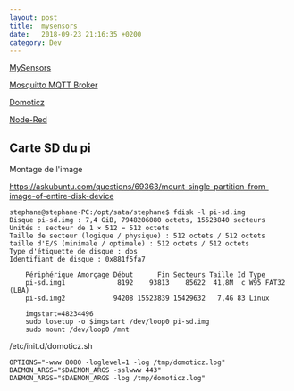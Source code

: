 ```yaml
---
layout: post
title:  mysensors
date:   2018-09-23 21:16:35 +0200
category: Dev
---
```


[MySensors](https://www.mysensors.org/)

[Mosquitto MQTT Broker](https://mosquitto.org/)

[Domoticz](https://domoticz.com/)

[Node-Red](https://nodered.org/)


## Carte SD du pi

Montage de l'image

<https://askubuntu.com/questions/69363/mount-single-partition-from-image-of-entire-disk-device>

```
stephane@stephane-PC:/opt/sata/stephane$ fdisk -l pi-sd.img 
Disque pi-sd.img : 7,4 GiB, 7948206080 octets, 15523840 secteurs
Unités : secteur de 1 × 512 = 512 octets
Taille de secteur (logique / physique) : 512 octets / 512 octets
taille d'E/S (minimale / optimale) : 512 octets / 512 octets
Type d'étiquette de disque : dos
Identifiant de disque : 0x881f5fa7

	Périphérique Amorçage Début      Fin Secteurs Taille Id Type
	pi-sd.img1             8192    93813    85622  41,8M  c W95 FAT32 (LBA)
	pi-sd.img2            94208 15523839 15429632   7,4G 83 Linux

	imgstart=48234496
	sudo losetup -o $imgstart /dev/loop0 pi-sd.img
	sudo mount /dev/loop0 /mnt
```	

/etc/init.d/domoticz.sh

	OPTIONS="-www 8080 -loglevel=1 -log /tmp/domoticz.log"
	DAEMON_ARGS="$DAEMON_ARGS -sslwww 443"
	DAEMON_ARGS="$DAEMON_ARGS -log /tmp/domoticz.log"

